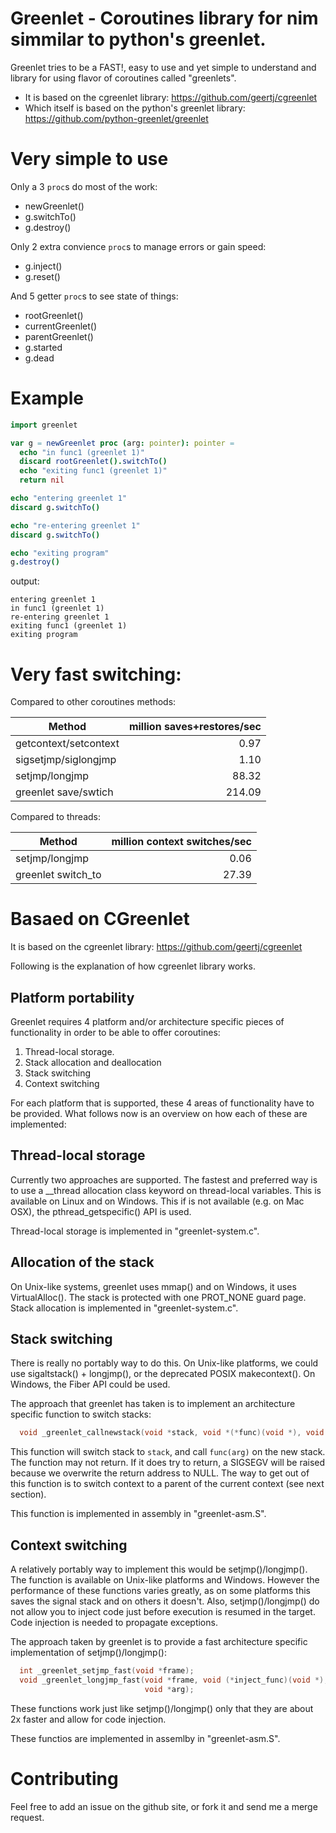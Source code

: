 # Greenlet - Coroutines library for nim simmilar to python's greenlet.

Greenlet tries to be a FAST!, easy to use and yet simple to understand and library for using flavor of coroutines called "greenlets".

* It is based on the cgreenlet library: https://github.com/geertj/cgreenlet
* Which itself is based on the python's greenlet library: https://github.com/python-greenlet/greenlet


# Very simple to use

Only a 3 `proc`s do most of the work:

* newGreenlet()
* g.switchTo()
* g.destroy()

Only 2 extra convience `proc`s to manage errors or gain speed:

* g.inject()
* g.reset()

And 5 getter `proc`s to see state of things:

* rootGreenlet()
* currentGreenlet()
* parentGreenlet()
* g.started
* g.dead

# Example

```nim
import greenlet

var g = newGreenlet proc (arg: pointer): pointer =
  echo "in func1 (greenlet 1)"
  discard rootGreenlet().switchTo()
  echo "exiting func1 (greenlet 1)"
  return nil

echo "entering greenlet 1"
discard g.switchTo()

echo "re-entering greenlet 1"
discard g.switchTo() 

echo "exiting program"
g.destroy()
```

output:

```
entering greenlet 1
in func1 (greenlet 1)
re-entering greenlet 1
exiting func1 (greenlet 1)
exiting program
```

# Very fast switching:

Compared to other coroutines methods:

| Method                | million saves+restores/sec  |
| --------------------- |----------------------------:| 
| getcontext/setcontext | 0.97                        |
| sigsetjmp/siglongjmp  | 1.10                        |
| setjmp/longjmp        | 88.32                       |
| greenlet save/swtich  | 214.09                      |

Compared to threads:

| Method                | million context switches/sec  |
| --------------------- |------------------------------:| 
| setjmp/longjmp        | 0.06                          |
| greenlet switch_to    | 27.39                         |


# Basaed on CGreenlet

It is based on the cgreenlet library: https://github.com/geertj/cgreenlet

Following is the explanation of how cgreenlet library works.

## Platform portability

Greenlet requires 4 platform and/or architecture specific pieces of
functionality in order to be able to offer coroutines:

 1. Thread-local storage.
 2. Stack allocation and deallocation
 3. Stack switching
 4. Context switching

For each platform that is supported, these 4 areas of functionality have to be
provided. What follows now is an overview on how each of these are
implemented:

## Thread-local storage

Currently two approaches are supported. The fastest and preferred way is to
use a __thread allocation class keyword on thread-local variables. This is
available on Linux and on Windows. This if is not available (e.g. on Mac OSX),
the pthread_getspecific() API is used.

Thread-local storage is implemented in "greenlet-system.c".

## Allocation of the stack

On Unix-like systems, greenlet uses mmap() and on Windows, it uses
VirtualAlloc(). The stack is protected with one PROT_NONE guard page. Stack
allocation is implemented in "greenlet-system.c".

## Stack switching

There is really no portably way to do this. On Unix-like platforms, we could
use sigaltstack() + longjmp(), or the deprecated POSIX makecontext(). On
Windows, the Fiber API could be used.

The approach that greenlet has taken is to implement an architecture specific
function to switch stacks:

```c
  void _greenlet_callnewstack(void *stack, void *(*func)(void *), void *arg);
```

This function will switch stack to `stack`, and call `func(arg)` on the new
stack. The function may not return. If it does try to return, a SIGSEGV will
be raised because we overwrite the return address to NULL. The way to get out
of this function is to switch context to a parent of the current context (see
next section).

This function is implemented in assembly in "greenlet-asm.S".

## Context switching

A relatively portably way to implement this would be setjmp()/longjmp(). The
function is available on Unix-like platforms and Windows. However the
performance of these functions varies greatly, as on some platforms this saves
the signal stack and on others it doesn't. Also, setjmp()/longjmp() do not
allow you to inject code just before execution is resumed in the target. Code
injection is needed to propagate exceptions.

The approach taken by greenlet is to provide a fast architecture specific
implementation of setjmp()/longjmp():

```c
  int _greenlet_setjmp_fast(void *frame);
  void _greenlet_longjmp_fast(void *frame, void (*inject_func)(void *),
                              void *arg);
```

These functions work just like setjmp()/longjmp() only that they are about 2x
faster and allow for code injection. 

These functios are implemented in assemlby in "greenlet-asm.S".

# Contributing

Feel free to add an issue on the github site, or fork it and send me a merge
request. 